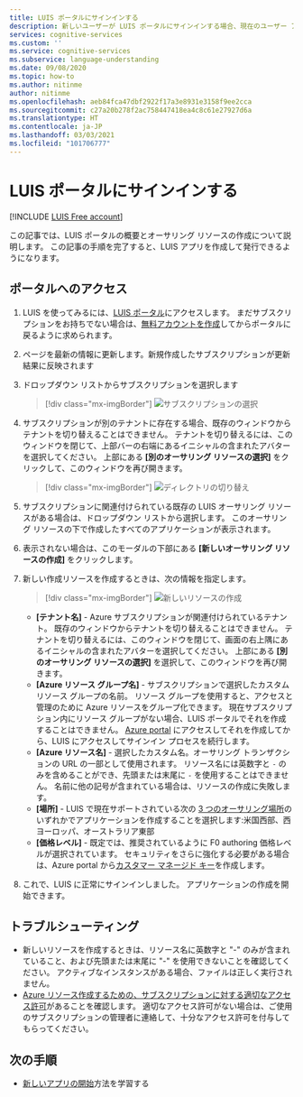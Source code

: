 ```yaml
---
title: LUIS ポータルにサインインする
description: 新しいユーザーが LUIS ポータルにサインインする場合、現在のユーザー アカウントに基づいてサインイン エクスペリエンスが若干異なるものになります。
services: cognitive-services
ms.custom: ''
ms.service: cognitive-services
ms.subservice: language-understanding
ms.date: 09/08/2020
ms.topic: how-to
ms.author: nitinme
author: nitinme
ms.openlocfilehash: aeb84fca47dbf2922f17a3e8931e3158f9ee2cca
ms.sourcegitcommit: c27a20b278f2ac758447418ea4c8c61e27927d6a
ms.translationtype: HT
ms.contentlocale: ja-JP
ms.lasthandoff: 03/03/2021
ms.locfileid: "101706777"
---
```

# <a name="sign-in-to-luis-portal"></a>LUIS ポータルにサインインする

[!INCLUDE [LUIS Free account](includes/luis-portal-note.md)]

この記事では、LUIS ポータルの概要とオーサリング リソースの作成について説明します。 この記事の手順を完了すると、LUIS アプリを作成して発行できるようになります。

## <a name="access-the-portal"></a>ポータルへのアクセス


1. LUIS を使ってみるには、[LUIS ポータル](https://www.luis.ai)にアクセスします。 まだサブスクリプションをお持ちでない場合は、[無料アカウントを作成](https://azure.microsoft.com//free/cognitive-services/)してからポータルに戻るように求められます。
2. ページを最新の情報に更新します。新規作成したサブスクリプションが更新結果に反映されます
3. ドロップダウン リストからサブスクリプションを選択します

    > [!div class="mx-imgBorder"]
    > ![サブスクリプションの選択](./media/migrate-authoring-key/select-subscription-sign-in-2.png)

4. サブスクリプションが別のテナントに存在する場合、既存のウィンドウからテナントを切り替えることはできません。 テナントを切り替えるには、このウィンドウを閉じて、上部バーの右端にあるイニシャルの含まれたアバターを選択してください。 上部にある **[別のオーサリング リソースの選択]** をクリックして、このウィンドウを再び開きます。

    > [!div class="mx-imgBorder"]
    > ![ディレクトリの切り替え](./media/migrate-authoring-key/switch-directories.png)

5. サブスクリプションに関連付けられている既存の LUIS オーサリング リソースがある場合は、ドロップダウン リストから選択します。 このオーサリング リソースの下で作成したすべてのアプリケーションが表示されます。
6. 表示されない場合は、このモーダルの下部にある **[新しいオーサリング リソースの作成]** をクリックします。
7.  新しい作成リソースを作成するときは、次の情報を指定します。

    > [!div class="mx-imgBorder"]
    > ![新しいリソースの作成](./media/migrate-authoring-key/create-new-authoring-resource-2.png)

    * **[テナント名]** - Azure サブスクリプションが関連付けられているテナント。 既存のウィンドウからテナントを切り替えることはできません。 テナントを切り替えるには、このウィンドウを閉じて、画面の右上隅にあるイニシャルの含まれたアバターを選択してください。 上部にある **[別のオーサリング リソースの選択]** を選択して、このウィンドウを再び開きます。
    * **[Azure リソース グループ名]** - サブスクリプションで選択したカスタム リソース グループの名前。 リソース グループを使用すると、アクセスと管理のために Azure リソースをグループ化できます。 現在サブスクリプション内にリソース グループがない場合、LUIS ポータルでそれを作成することはできません。 [Azure portal](https://ms.portal.azure.com/#create/Microsoft.ResourceGroup) にアクセスしてそれを作成してから、LUIS にアクセスしてサインイン プロセスを続行します。
    * **[Azure リソース名]** - 選択したカスタム名。オーサリング トランザクションの URL の一部として使用されます。 リソース名には英数字と `-` のみを含めることができ、先頭または末尾に `-` を使用することはできません。 名前に他の記号が含まれている場合は、リソースの作成に失敗します。
    * **[場所]** - LUIS で現在サポートされている次の [3 つのオーサリング場所](./luis-reference-regions.md)のいずれかでアプリケーションを作成することを選択します:米国西部、西ヨーロッパ、オーストラリア東部
    * **[価格レベル]** - 既定では、推奨されているように F0 authoring 価格レベルが選択されています。 セキュリティをさらに強化する必要がある場合は、Azure portal から[カスタマー マネージド キー](./encrypt-data-at-rest.md#customer-managed-keys-for-language-understanding)を作成します。
8. これで、LUIS に正常にサインインしました。 アプリケーションの作成を開始できます。

## <a name="troubleshooting"></a>トラブルシューティング

* 新しいリソースを作成するときは、リソース名に英数字と "-" のみが含まれていること、および先頭または末尾に "-" を使用できないことを確認してください。 アクティブなインスタンスがある場合、ファイルは正しく実行されません。
* [Azure リソース作成するための、サブスクリプションに対する適切なアクセス許可](../../role-based-access-control/rbac-and-directory-admin-roles.md#azure-roles)があることを確認します。 適切なアクセス許可がない場合は、ご使用のサブスクリプションの管理者に連絡して、十分なアクセス許可を付与してもらってください。

## <a name="next-steps"></a>次の手順

* [新しいアプリの開始](luis-how-to-start-new-app.md)方法を学習する